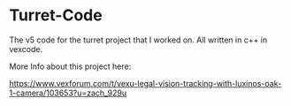 # Turret-Code
The v5 code for the turret project that I worked on. All written in c++ in vexcode.

More Info about this project here:

https://www.vexforum.com/t/vexu-legal-vision-tracking-with-luxinos-oak-1-camera/103653?u=zach_929u
